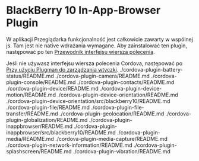 <!---
 license: Licensed to the Apache Software Foundation (ASF) under one
         or more contributor license agreements.  See the NOTICE file
         distributed with this work for additional information
         regarding copyright ownership.  The ASF licenses this file
         to you under the Apache License, Version 2.0 (the
         "License"); you may not use this file except in compliance
         with the License.  You may obtain a copy of the License at

           https://www.apache.org/licenses/LICENSE-2.0

         Unless required by applicable law or agreed to in writing,
         software distributed under the License is distributed on an
         "AS IS" BASIS, WITHOUT WARRANTIES OR CONDITIONS OF ANY
         KIND, either express or implied.  See the License for the
         specific language governing permissions and limitations
         under the License.
-->

# BlackBerry 10 In-App-Browser Plugin

W aplikacji Przeglądarka funkcjonalność jest całkowicie zawarty w wspólnej js. Tam jest nie native wdrażania wymagane. Aby zainstalować ten plugin, następować po ten [Przewodnik interfejsu wiersza polecenia](https://cordova.apache.org/docs/en/edge/guide_cli_index.md.html#The%20Command-line%20Interface).

Jeśli nie używasz interfejsu wiersza polecenia Cordova, następować po [Przy użyciu Plugman do zarządzania wtyczki](https://cordova.apache.org/docs/en/edge/guide_plugin_ref_plugman.md.html). ./cordova-plugin-battery-status/README.md ./cordova-plugin-camera/README.md ./cordova-plugin-console/README.md ./cordova-plugin-contacts/README.md ./cordova-plugin-device/README.md ./cordova-plugin-device-motion/README.md ./cordova-plugin-device-orientation/README.md ./cordova-plugin-device-orientation/src/blackberry10/README.md ./cordova-plugin-file/README.md ./cordova-plugin-file-transfer/README.md ./cordova-plugin-geolocation/README.md ./cordova-plugin-globalization/README.md ./cordova-plugin-inappbrowser/README.md ./cordova-plugin-inappbrowser/src/blackberry10/README.md ./cordova-plugin-media/README.md ./cordova-plugin-media-capture/README.md ./cordova-plugin-network-information/README.md ./cordova-plugin-splashscreen/README.md ./cordova-plugin-vibration/README.md